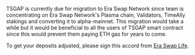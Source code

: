 TSGAP is currently due for migration to Era Swap Network since team is concentrating on Era Swap Network's Plasma chain, Validators, TimeAlly stakings and converting it to alpha-mainnet. This migration would take a while but it would be beneficial to all the users of TSGAP smart contract since this would prevent them paying ETH gas for years to come.

To get your deposits adjusted, please sign this accord from <a href="https://eraswap.life" target="_blank">Era Swap Life</a>.

